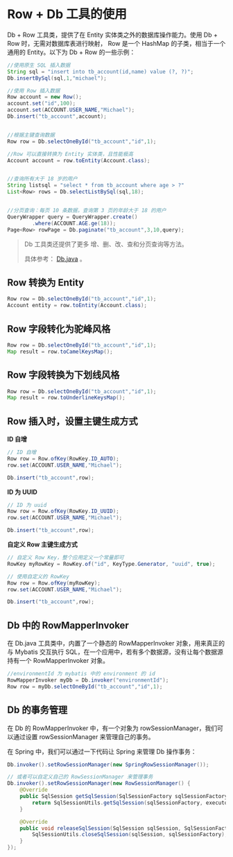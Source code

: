 # Row + Db 工具的使用

Db + Row 工具类，提供了在 Entity 实体类之外的数据库操作能力。使用 Db + Row 时，无需对数据库表进行映射， Row 是一个 HashMap 的子类，相当于一个通用的 Entity。以下为 Db + Row 的一些示例：


```java
//使用原生 SQL 插入数据
String sql = "insert into tb_account(id,name) value (?, ?)";
Db.insertBySql(sql,1,"michael");

//使用 Row 插入数据
Row account = new Row();
account.set("id",100);
account.set(ACCOUNT.USER_NAME,"Michael");
Db.insert("tb_account",account);


//根据主键查询数据
Row row = Db.selectOneById("tb_account","id",1);

//Row 可以直接转换为 Entity 实体类，且性能极高
Account account = row.toEntity(Account.class);


//查询所有大于 18 岁的用户
String listsql = "select * from tb_account where age > ?"
List<Row> rows = Db.selectListBySql(sql,18);


//分页查询：每页 10 条数据，查询第 3 页的年龄大于 18 的用户
QueryWrapper query = QueryWrapper.create()
        .where(ACCOUNT.AGE.ge(18));
Page<Row> rowPage = Db.paginate("tb_account",3,10,query);
```

> Db 工具类还提供了更多 增、删、改、查和分页查询等方法。
>
> 具体参考： [Db.java](./mybatis-flex-core/src/main/java/com/mybatisflex/core/row/Db.java) 。

## Row 转换为 Entity

```java
Row row = Db.selectOneById("tb_account","id",1);
Account entity = row.toEntity(Account.class);
```

## Row 字段转化为驼峰风格

```java
Row row = Db.selectOneById("tb_account","id",1);
Map result = row.toCamelKeysMap();
```

## Row 字段转换为下划线风格

```java
Row row = Db.selectOneById("tb_account","id",1);
Map result = row.toUnderlineKeysMap();
```

## Row 插入时，设置主键生成方式

**ID 自增**

```java
// ID 自增
Row row = Row.ofKey(RowKey.ID_AUTO);
row.set(ACCOUNT.USER_NAME,"Michael");

Db.insert("tb_account",row);
```

**ID 为 UUID**

```java
// ID 为 uuid
Row row = Row.ofKey(RowKey.ID_UUID);
row.set(ACCOUNT.USER_NAME,"Michael");

Db.insert("tb_account",row);
```
**自定义 Row 主键生成方式**

```java
// 自定义 Row Key，整个应用定义一个常量即可
RowKey myRowKey = RowKey.of("id", KeyType.Generator, "uuid", true);

// 使用自定义的 RowKey
Row row = Row.ofKey(myRowKey);
row.set(ACCOUNT.USER_NAME,"Michael");

Db.insert("tb_account",row);
```

## Db 中的 RowMapperInvoker

在 Db.java 工具类中，内置了一个静态的 RowMapperInvoker 对象，用来真正的与 Mybatis 交互执行
SQL，在一个应用中，若有多个数据源，没有让每个数据源持有一个 RowMapperInvoker 对象。

```java
//environmentId 为 mybatis 中的 environment 的 id
RowMapperInvoker myDb = Db.invoker("environmentId");
Row row = myDb.selectOneById("tb_account","id",1);
```

## Db 的事务管理
在 Db 的 RowMapperInvoker 中，有一个对象为 rowSessionManager，我们可以通过设置 rowSessionManager
来管理自己的事务。

在 Spring 中，我们可以通过一下代码让 Spring 来管理 Db 操作事务：

```java
Db.invoker().setRowSessionManager(new SpringRowSessionManager());

// 或者可以自定义自己的 RowSessionManager 来管理事务
Db.invoker().setRowSessionManager(new RowSessionManager() {
    @Override
    public SqlSession getSqlSession(SqlSessionFactory sqlSessionFactory, ExecutorType executorType) {
        return SqlSessionUtils.getSqlSession(sqlSessionFactory, executorType, null);
    }

    @Override
    public void releaseSqlSession(SqlSession sqlSession, SqlSessionFactory sqlSessionFactory) {
        SqlSessionUtils.closeSqlSession(sqlSession, sqlSessionFactory);
    }
});
```
